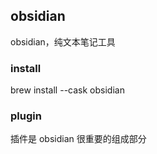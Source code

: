 ## obsidian 

obsidian，纯文本笔记工具

### install
brew install --cask obsidian

### plugin
插件是 obsidian 很重要的组成部分
